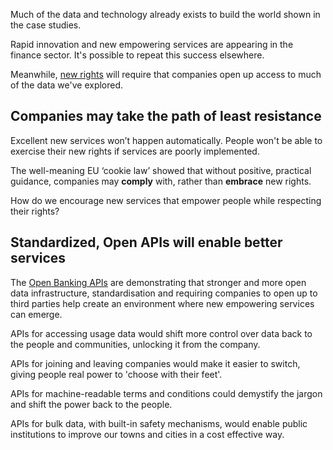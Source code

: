Much of the data and technology already exists to build the world shown in the case studies.

Rapid innovation and new empowering services are appearing in the finance sector. It's possible to repeat this success elsewhere.


Meanwhile, [new rights](#) will require that companies open up access to much of the data we've explored.

## Companies may take the path of least resistance

Excellent new services won&rsquo;t happen automatically. People won't be able to exercise their new rights if services are poorly implemented.

The well-meaning EU &lsquo;cookie law&rsquo; showed that without positive, practical guidance, companies may **comply** with, rather than **embrace** new rights.

How do we encourage new services that empower people while respecting their rights?

## Standardized, Open APIs will enable better services

The [Open Banking APIs](#) are demonstrating that stronger and more open data infrastructure, standardisation and requiring companies to open up to third parties help create an environment where new empowering services can emerge.

APIs for accessing usage data would shift more control over data back to the people and communities, unlocking it from the company.

APIs for joining and leaving companies would make it easier to switch, giving people real power to 'choose with their feet'.

APIs for machine-readable terms and conditions could demystify the jargon and shift the power back to the people.

APIs for bulk data, with built-in safety mechanisms, would enable public institutions to improve our towns and cities in a cost effective way.
